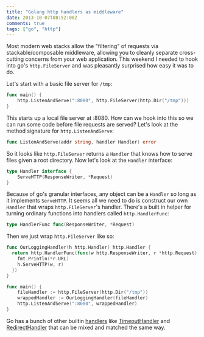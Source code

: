 ```yaml
---
title: "Golang http handlers as middleware"
date: 2013-10-07T08:52:00Z
comments: true
tags: ["go", "http"]
---
```


Most modern web stacks allow the "filtering" of requests via stackable/composable middleware, allowing you to cleanly separate cross-cutting concerns from your web application. This weekend I needed to hook into go's ```http.FileServer``` and was pleasantly surprised how easy it was to do.

<!--more-->

Let's start with a basic file server for ```/tmp```:

```go main.go
func main() {
    http.ListenAndServe(":8080", http.FileServer(http.Dir("/tmp")))
}
```

This starts up a local file server at :8080. How can we hook into this so we can run some code before file requests are served? Let's look at the method signature for ```http.ListenAndServe```:

```go
func ListenAndServe(addr string, handler Handler) error
```

So it looks like ```http.FileServer``` returns a ```Handler``` that knows how to serve files given a root directory. Now let's look at the ```Handler``` interface:

```go
type Handler interface {
    ServeHTTP(ResponseWriter, *Request)
}
```

Because of go's granular interfaces, any object can be a ```Handler``` so long as it implements ```ServeHTTP```. It seems all we need to do is construct our own ```Handler``` that wraps ```http.FileServer```'s handler. There's a built in helper for turning ordinary functions into handlers called ```http.HandlerFunc```:

```go
type HandlerFunc func(ResponseWriter, *Request)
```

Then we just wrap ```http.FileServer``` like so:

```go main.go
func OurLoggingHandler(h http.Handler) http.Handler {
  return http.HandlerFunc(func(w http.ResponseWriter, r *http.Request) {
    fmt.Println(*r.URL)
    h.ServeHTTP(w, r)
  })
}

func main() {
    fileHandler := http.FileServer(http.Dir("/tmp"))
    wrappedHandler := OurLoggingHandler(fileHandler)
    http.ListenAndServe(":8080", wrappedHandler)
}
```

Go has a bunch of other builtin [handlers](http://golang.org/pkg/net/http/#Handler) like [TimeoutHandler](http://golang.org/pkg/net/http/#TimeoutHandler) and [RedirectHandler](http://golang.org/pkg/net/http/#RedirectHandler) that can be mixed and matched the same way.

